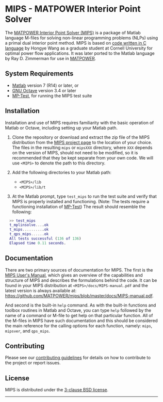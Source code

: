 MIPS - MATPOWER Interior Point Solver
=====================================

The [MATPOWER Interior Point Solver (MIPS)][1] is a package of Matlab language
M-files for solving non-linear programming problems (NLPs) using a primal
dual interior point method. MIPS is based on [code written in C language][2]
by Hongye Wang as a graduate student at Cornell University for optimal
power flow applications. It was later ported to the Matlab language by
Ray D. Zimmerman for use in [MATPOWER][3].

System Requirements
-------------------

*   [Matlab][4] version 7 (R14) or later, or
*   [GNU Octave][5] version 3.4 or later
*   [MP-Test][6], for running the MIPS test suite


Installation
------------

Installation and use of MIPS requires familiarity with the basic operation
of Matlab or Octave, including setting up your Matlab path.

1.  Clone the repository or download and extract the zip file of the MIPS
    distribution from the [MIPS project page][1] to the location of your
    choice. The files in the resulting `mips` or `mipsXXX` directory,
    where `XXX` depends on the version of MIPS, should not need to be
    modified, so it is recommended that they be kept separate from your
    own code. We will use `<MIPS>` to denote the path to this directory.

2.  Add the following directories to your Matlab path:
    *   `<MIPS>/lib`
    *   `<MIPS>/lib/t`

3.  At the Matlab prompt, type `test_mips` to run the test suite and
    verify that MIPS is properly installed and functioning. (Note: The
    tests require a functioning installation of [MP-Test][6]) The result
    should resemble the following:
```matlab
  >> test_mips
  t_mplinsolve....ok
  t_mips..........ok
  t_qps_mips......ok
  All tests successful (136 of 136)
  Elapsed time 0.11 seconds.
```

Documentation
-------------

There are two primary sources of documentation for MIPS. The first is
the [MIPS User's Manual][7], which gives an overview of the capabilities
and structure of MIPS and describes the formulations behind the code. It
can be found in your MIPS distribution at `<MIPS>/docs/MIPS-manual.pdf`
and the latest version is always available at:
<https://github.com/MATPOWER/mips/blob/master/docs/MIPS-manual.pdf>.

And second is the built-in `help` command. As with the built-in
functions and toolbox routines in Matlab and Octave, you can type `help`
followed by the name of a command or M-file to get help on that particular
function. All of the M-files in MIPS have such documentation and this
should be considered the main reference for the calling options for each
function, namely: `mips`, `mipsver`, and `qps_mips`.

Contributing
------------

Please see our [contributing guidelines][8] for details on how to
contribute to the project or report issues.

License
-------

MIPS is distributed under the [3-clause BSD license][9].

----
[1]: https://github.com/MATPOWER/mips
[2]: http://www.pserc.cornell.edu/tspopf/
[3]: https://github.com/MATPOWER/matpower
[4]: http://www.mathworks.com/
[5]: https://www.gnu.org/software/octave/
[6]: https://github.com/MATPOWER/mptest
[7]: https://github.com/MATPOWER/mips/blob/master/docs/MIPS-manual.pdf
[8]: CONTRIBUTING.md
[9]: LICENSE
